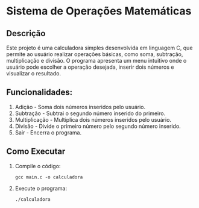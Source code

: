 # Sistema de Operações Matemáticas

## Descrição 

Este projeto é uma calculadora simples desenvolvida em linguagem C, que permite ao usuário realizar operações básicas, como soma, subtração, multiplicação e divisão. O programa apresenta um menu intuitivo onde o usuário pode escolher a operação desejada, inserir dois números e visualizar o resultado.

## Funcionalidades:

1. Adição - Soma dois números inseridos pelo usuário.
2. Subtração - Subtrai o segundo número inserido do primeiro.
3. Multiplicação - Multiplica dois números inseridos pelo usuário.
4. Divisão - Divide o primeiro número pelo segundo número inserido.
5. Sair - Encerra o programa.

## Como Executar
1. Compile o código:
   ```
   gcc main.c -o calculadora
   ```
2. Execute o programa:
   ```
   ./calculadora
   ```